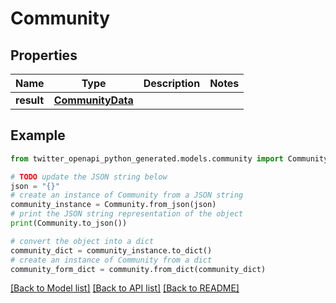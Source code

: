 # Community


## Properties

Name | Type | Description | Notes
------------ | ------------- | ------------- | -------------
**result** | [**CommunityData**](CommunityData.md) |  | 

## Example

```python
from twitter_openapi_python_generated.models.community import Community

# TODO update the JSON string below
json = "{}"
# create an instance of Community from a JSON string
community_instance = Community.from_json(json)
# print the JSON string representation of the object
print(Community.to_json())

# convert the object into a dict
community_dict = community_instance.to_dict()
# create an instance of Community from a dict
community_form_dict = community.from_dict(community_dict)
```
[[Back to Model list]](../README.md#documentation-for-models) [[Back to API list]](../README.md#documentation-for-api-endpoints) [[Back to README]](../README.md)


